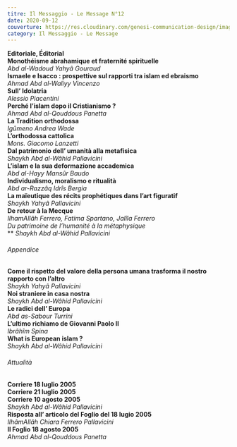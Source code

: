 ```yaml
---
titre: Il Messaggio - Le Message N°12
date: 2020-09-12
couverture: https://res.cloudinary.com/genesi-communication-design/image/upload/v1606125410/ihei/couvertures/messaggio-12_snu9qb.jpg
category: Il Messaggio - Le Message
---
```

**Editoriale, Éditorial</br>
Monothéisme abrahamique et fraternité spirituelle</br>**
*Abd al-Wadoud Yahyâ Gouraud*</br>
**Ismaele e Isacco&nbsp;: prospettive sul rapporti tra islam ed ebraismo</br>**
*Ahmad Abd al-Waliyy Vincenzo*</br>
**Sull’ Idolatria</br>**
*Alessio Piacentini*</br>
**Perché l’islam dopo il Cristianismo&nbsp;?</br>**
*Ahmad Abd al-Qouddous Panetta*</br>
**La Tradition orthodossa</br>**
*Igûmeno Andrea Wade*</br>
**L’orthodossa cattolica</br>**
*Mons. Giacomo Lanzetti*</br>
**Dal patrimonio dell’ umanità alla metafisica</br>**
*Shaykh Abd al-Wâhid Pallavicini*</br>
**L’islam e la sua deformazione accademica</br>**
*Abd al-Hayy Mansûr Baudo*</br>
**Individualismo, moralismo e ritualità</br>**
*Abd ar-Razzâq Idrîs Bergia*</br>
**La maïeutique des récits prophétiques dans l’art figuratif</br>**
*Shaykh Yahyâ Pallavicini*</br>
**De retour à la Mecque</br>**
*IlhamAllâh Ferrero, Fatima Spartano, Jalîla Ferrero*</br>
**Du patrimoine de l’humanité à la métaphysique*</br>***
*Shaykh Abd al-Wâhid Pallavicini</br>*

###### Appendice</br>

**Come il rispetto del valore della persona umana trasforma il nostro rapporto con l’altro**</br>
*Shaykh Yahyâ Pallavicini*</br>
**Noi straniere in casa nostra**</br>
*Shaykh Abd al-Wâhid Pallavicini*</br>
**Le radici dell’ Europa**</br>
*Abd as-Sabour Turrini*</br>
**L’ultimo richiamo de Giovanni Paolo II**</br>
*Ibrâhîm Spina*</br>
**What is European islam&nbsp;?**</br>
*Shaykh Abd al-Wâhid Pallavicini*</br>

###### Attualità</br>

**Corriere 18 luglio 2005**</br>
**Corriere 21 luglio 2005**</br>
**Corriere 10 agosto 2005**</br>
*Shaykh Abd al-Wâhid Pallavicini*</br>
**Risposta all’ articolo del Foglio del 18 lugio 2005**</br>
*IlhâmAllâh Chiara Ferrero Pallavicini*</br>
**Il Foglio 18 agosto 2005**</br>
*Ahmad Abd al-Qouddous Panetta*